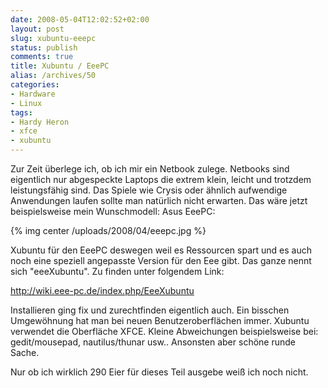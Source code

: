 ```yaml
---
date: 2008-05-04T12:02:52+02:00
layout: post
slug: xubuntu-eeepc
status: publish
comments: true
title: Xubuntu / EeePC
alias: /archives/50
categories:
- Hardware
- Linux
tags:
- Hardy Heron
- xfce
- xubuntu
---
```


Zur Zeit überlege ich, ob ich mir ein Netbook zulege. Netbooks sind eigentlich nur abgespeckte
Laptops die extrem klein, leicht und trotzdem leistungsfähig sind. Das Spiele wie
Crysis oder ähnlich aufwendige Anwendungen laufen sollte man natürlich nicht erwarten.
Das wäre jetzt beispielsweise mein Wunschmodell: Asus EeePC:

{% img center /uploads/2008/04/eeepc.jpg %}

Xubuntu für den EeePC deswegen weil es Ressourcen spart und es auch noch eine speziell
angepasste Version für den Eee gibt. Das ganze nennt sich "eeeXubuntu". Zu finden unter folgendem Link:

http://wiki.eee-pc.de/index.php/EeeXubuntu

Installieren ging fix und zurechtfinden eigentlich auch. Ein bisschen Umgewöhnung
hat man bei neuen Benutzeroberflächen immer. Xubuntu verwendet die Oberfläche XFCE.
Kleine Abweichungen beispielsweise bei: gedit/mousepad, nautilus/thunar usw.. Ansonsten aber schöne runde Sache.

Nur ob ich wirklich 290 Eier für dieses Teil ausgebe weiß ich noch nicht.
